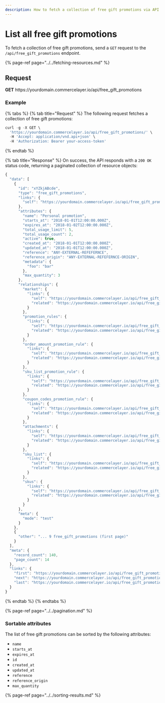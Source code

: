 ```yaml
---
description: How to fetch a collection of free gift promotions via API
---
```


# List all free gift promotions

To fetch a collection of free gift promotions, send a `GET` request to the `/api/free_gift_promotions` endpoint.

{% page-ref page="../../fetching-resources.md" %}

## Request

**GET** https://<i></i>yourdomain.commercelayer.io/api/free_gift_promotions

### **Example**

{% tabs %}
{% tab title="Request" %}
The following request fetches a collection of free gift promotions:

```javascript
curl -g -X GET \
  'https://yourdomain.commercelayer.io/api/free_gift_promotions/' \
  -H 'Accept: application/vnd.api+json' \
  -H 'Authorization: Bearer your-access-token'
```
{% endtab %}

{% tab title="Response" %}
On success, the API responds with a `200 OK` status code, returning a paginated collection of resource objects:

```javascript
{
  "data": [
    {
      "id": "xYZkjABcde",
      "type": "free_gift_promotions",
      "links": {
        "self": "https://yourdomain.commercelayer.io/api/free_gift_promotions/xYZkjABcde"
      },
      "attributes": {
        "name": "Personal promotion",
        "starts_at": "2018-01-01T12:00:00.000Z",
        "expires_at": "2018-01-02T12:00:00.000Z",
        "total_usage_limit": 5,
        "total_usage_count": 2,
        "active": true,
        "created_at": "2018-01-01T12:00:00.000Z",
        "updated_at": "2018-01-01T12:00:00.000Z",
        "reference": "ANY-EXTERNAL-REFEFERNCE",
        "reference_origin": "ANY-EXTERNAL-REFEFERNCE-ORIGIN",
        "metadata": {
          "foo": "bar"
        },
        "max_quantity": 3
      },
      "relationships": {
        "market": {
          "links": {
            "self": "https://yourdomain.commercelayer.io/api/free_gift_promotions/xYZkjABcde/relationships/market",
            "related": "https://yourdomain.commercelayer.io/api/free_gift_promotions/xYZkjABcde/market"
          }
        },
        "promotion_rules": {
          "links": {
            "self": "https://yourdomain.commercelayer.io/api/free_gift_promotions/xYZkjABcde/relationships/promotion_rules",
            "related": "https://yourdomain.commercelayer.io/api/free_gift_promotions/xYZkjABcde/promotion_rules"
          }
        },
        "order_amount_promotion_rule": {
          "links": {
            "self": "https://yourdomain.commercelayer.io/api/free_gift_promotions/xYZkjABcde/relationships/order_amount_promotion_rule",
            "related": "https://yourdomain.commercelayer.io/api/free_gift_promotions/xYZkjABcde/order_amount_promotion_rule"
          }
        },
        "sku_list_promotion_rule": {
          "links": {
            "self": "https://yourdomain.commercelayer.io/api/free_gift_promotions/xYZkjABcde/relationships/sku_list_promotion_rule",
            "related": "https://yourdomain.commercelayer.io/api/free_gift_promotions/xYZkjABcde/sku_list_promotion_rule"
          }
        },
        "coupon_codes_promotion_rule": {
          "links": {
            "self": "https://yourdomain.commercelayer.io/api/free_gift_promotions/xYZkjABcde/relationships/coupon_codes_promotion_rule",
            "related": "https://yourdomain.commercelayer.io/api/free_gift_promotions/xYZkjABcde/coupon_codes_promotion_rule"
          }
        },
        "attachments": {
          "links": {
            "self": "https://yourdomain.commercelayer.io/api/free_gift_promotions/xYZkjABcde/relationships/attachments",
            "related": "https://yourdomain.commercelayer.io/api/free_gift_promotions/xYZkjABcde/attachments"
          }
        },
        "sku_list": {
          "links": {
            "self": "https://yourdomain.commercelayer.io/api/free_gift_promotions/xYZkjABcde/relationships/sku_list",
            "related": "https://yourdomain.commercelayer.io/api/free_gift_promotions/xYZkjABcde/sku_list"
          }
        },
        "skus": {
          "links": {
            "self": "https://yourdomain.commercelayer.io/api/free_gift_promotions/xYZkjABcde/relationships/skus",
            "related": "https://yourdomain.commercelayer.io/api/free_gift_promotions/xYZkjABcde/skus"
          }
        }
      },
      "meta": {
        "mode": "test"
      }
    },
    {
      "other": "... 9 free_gift_promotions (first page)"
    }
  ],
  "meta": {
    "record_count": 140,
    "page_count": 14
  },
  "links": {
    "first": "https://yourdomain.commercelayer.io/api/free_gift_promotions?page[number]=1&page[size]=10",
    "next": "https://yourdomain.commercelayer.io/api/free_gift_promotions?page[number]=2&page[size]=10",
    "last": "https://yourdomain.commercelayer.io/api/free_gift_promotions?page[number]=14&page[size]=10"
  }
}
```
{% endtab %}
{% endtabs %}

{% page-ref page="../../pagination.md" %}

### Sortable attributes

The list of free gift promotions can be sorted by the following attributes:

* `name`
* `starts_at`
* `expires_at`
* `id`
* `created_at`
* `updated_at`
* `reference`
* `reference_origin`
* `max_quantity`

{% page-ref page="../../sorting-results.md" %}

